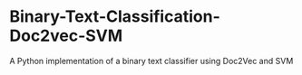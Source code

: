 # Binary-Text-Classification-Doc2vec-SVM
A Python implementation of a binary text classifier using Doc2Vec and SVM
